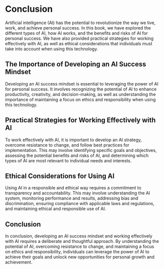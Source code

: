 # Conclusion

Artificial intelligence (AI) has the potential to revolutionize the way we live, work, and achieve personal success. In this book, we have explored the different types of AI, how AI works, and the benefits and risks of AI for personal success. We have also provided practical strategies for working effectively with AI, as well as ethical considerations that individuals must take into account when using this technology.

The Importance of Developing an AI Success Mindset
--------------------------------------------------

Developing an AI success mindset is essential to leveraging the power of AI for personal success. It involves recognizing the potential of AI to enhance productivity, creativity, and decision-making, as well as understanding the importance of maintaining a focus on ethics and responsibility when using this technology.

Practical Strategies for Working Effectively with AI
----------------------------------------------------

To work effectively with AI, it is important to develop an AI strategy, overcome resistance to change, and follow best practices for implementation. This may involve identifying specific goals and objectives, assessing the potential benefits and risks of AI, and determining which types of AI are most relevant to individual needs and interests.

Ethical Considerations for Using AI
-----------------------------------

Using AI in a responsible and ethical way requires a commitment to transparency and accountability. This may involve understanding the AI system, monitoring performance and results, addressing bias and discrimination, ensuring compliance with applicable laws and regulations, and maintaining ethical and responsible use of AI.

Conclusion
----------

In conclusion, developing an AI success mindset and working effectively with AI requires a deliberate and thoughtful approach. By understanding the potential of AI, overcoming resistance to change, and maintaining a focus on ethics and responsibility, individuals can leverage the power of AI to achieve their goals and unlock new opportunities for personal growth and achievement.